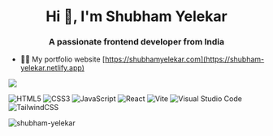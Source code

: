
<h1 align="center">Hi 👋, I'm Shubham Yelekar</h1>  
<h3 align="center">A passionate frontend developer from India</h3>  

- 👨‍💻 My portfolio website [https://shubhamyelekar.com](https://shubham-yelekar.netlify.app)  


<img  src="https://github-readme-stats.vercel.app/api?username=Shubham-yelekar&show_icons=true&border_color=383838&border_radius=5&bg_color=1C1B1C&title_color=FECD67&icon_color=FECD67&text_color=FEFEFE"/>



![HTML5](https://img.shields.io/badge/html5-%23E34F26.svg?style=for-the-badge&logo=html5&logoColor=white) ![CSS3](https://img.shields.io/badge/css3-%231572B6.svg?style=for-the-badge&logo=css3&logoColor=white) ![JavaScript](https://img.shields.io/badge/javascript-%23323330.svg?style=for-the-badge&logo=javascript&logoColor=%23F7DF1E) ![React](https://img.shields.io/badge/react-%2320232a.svg?style=for-the-badge&logo=react&logoColor=%2361DAFB) ![Vite](https://img.shields.io/badge/vite-%23646CFF.svg?style=for-the-badge&logo=vite&logoColor=white) ![Visual Studio Code](https://img.shields.io/badge/Visual%20Studio%20Code-0078d7.svg?style=for-the-badge&logo=visual-studio-code&logoColor=white) ![TailwindCSS](https://img.shields.io/badge/tailwindcss-%2338B2AC.svg?style=for-the-badge&logo=tailwind-css&logoColor=white)



<p><img align="center" src="https://github-readme-streak-stats.herokuapp.com/?user=shubham-yelekar&" alt="shubham-yelekar" /></p>

